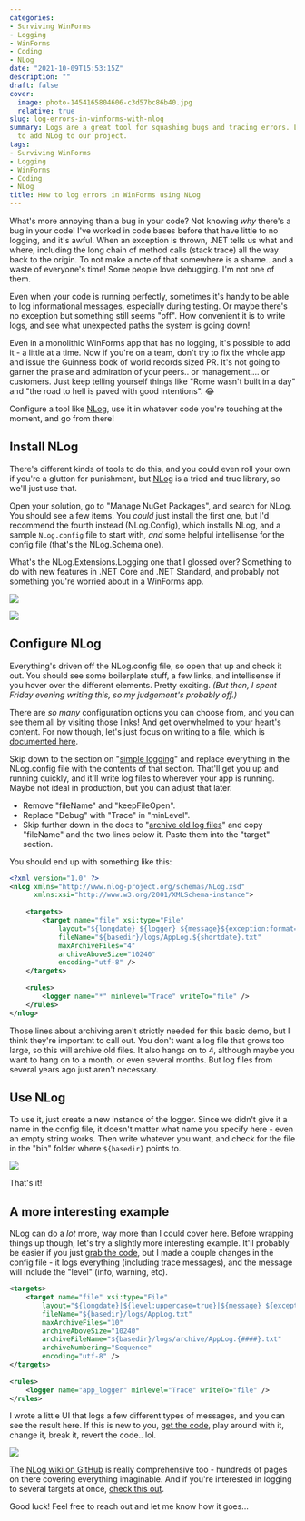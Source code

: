 ```yaml
---
categories:
- Surviving WinForms
- Logging
- WinForms
- Coding
- NLog
date: "2021-10-09T15:53:15Z"
description: ""
draft: false
cover:
  image: photo-1454165804606-c3d57bc86b40.jpg
  relative: true
slug: log-errors-in-winforms-with-nlog
summary: Logs are a great tool for squashing bugs and tracing errors. Let's see how
  to add NLog to our project.
tags:
- Surviving WinForms
- Logging
- WinForms
- Coding
- NLog
title: How to log errors in WinForms using NLog
---
```

What's more annoying than a bug in your code? Not knowing _why_ there's a bug in your code! I've worked in code bases before that have little to no logging, and it's awful. When an exception is thrown, .NET tells us what and where, including the long chain of method calls (stack trace) all the way back to the origin. To not make a note of that somewhere is a shame.. and a waste of everyone's time! Some people love debugging. I'm not one of them.

Even when your code is running perfectly, sometimes it's handy to be able to log informational messages, especially during testing. Or maybe there's no exception but something still seems "off". How convenient it is to write logs, and see what unexpected paths the system is going down!

Even in a monolithic WinForms app that has no logging, it's possible to add it - a little at a time. Now if you're on a team, don't try to fix the whole app and issue the Guinness book of world records sized PR. It's not going to garner the praise and admiration of your peers.. or management.... or customers. Just keep telling yourself things like "Rome wasn't built in a day" and "the road to hell is paved with good intentions". 😂

Configure a tool like [NLog](https://nlog-project.org/), use it in whatever code you're touching at the moment, and go from there!

## Install NLog

There's different kinds of tools to do this, and you could even roll your own if you're a glutton for punishment, but [NLog](https://nlog-project.org/) is a tried and true library, so we'll just use that.

Open your solution, go to "Manage NuGet Packages", and search for NLog. You should see a few items. You _could_ just install the first one, but I'd recommend the fourth instead (NLog.Config), which installs NLog, and a sample `NLog.config` file to start with, _and_ some helpful intellisense for the config file (that's the NLog.Schema one).

What's the NLog.Extensions.Logging one that I glossed over? Something to do with new features in .NET Core and .NET Standard, and probably not something you're worried about in a WinForms app.

![](https://grantwinney.com/content/images/2021/10/image-17.png)

![](https://grantwinney.com/content/images/2021/10/image-19.png)

## Configure NLog

Everything's driven off the NLog.config file, so open that up and check it out. You should see some boilerplate stuff, a few links, and intellisense if you hover over the different elements. Pretty exciting. _(But then, I spent Friday evening writing this, so my judgement's probably off.)_

There are _so many_ configuration options you can choose from, and you can see them all by visiting those links! And get overwhelmed to your heart's content. For now though, let's just focus on writing to a file, which is [documented here](https://github.com/NLog/NLog/wiki/File-target).

Skip down to the section on "[simple logging](https://github.com/NLog/NLog/wiki/File-target#simple-logging)" and replace everything in the NLog.config file with the contents of that section. That'll get you up and running quickly, and it'll write log files to wherever your app is running. Maybe not ideal in production, but you can adjust that later.

- Remove "fileName" and "keepFileOpen".
- Replace "Debug" with "Trace" in "minLevel".
- Skip further down in the docs to "[archive old log files](https://github.com/NLog/NLog/wiki/File-target#archive-old-log-files)" and copy "fileName" and the two lines below it. Paste them into the "target" section.

You should end up with something like this:

```xml
<?xml version="1.0" ?>
<nlog xmlns="http://www.nlog-project.org/schemas/NLog.xsd"
      xmlns:xsi="http://www.w3.org/2001/XMLSchema-instance">
 
    <targets>
        <target name="file" xsi:type="File"
            layout="${longdate} ${logger} ${message}${exception:format=ToString}" 
            fileName="${basedir}/logs/AppLog.${shortdate}.txt" 
            maxArchiveFiles="4"
            archiveAboveSize="10240"
            encoding="utf-8" />
    </targets>
 
    <rules>
        <logger name="*" minlevel="Trace" writeTo="file" />
    </rules>
</nlog>
```

Those lines about archiving aren't strictly needed for this basic demo, but I think they're important to call out. You don't want a log file that grows too large, so this will archive old files. It also hangs on to 4, although maybe you want to hang on to a month, or even several months. But log files from several years ago just aren't necessary.

## Use NLog

To use it, just create a new instance of the logger. Since we didn't give it a name in the config file, it doesn't matter what name you specify here - even an empty string works. Then write whatever you want, and check for the file in the "bin" folder where `${basedir}` points to.

![](https://grantwinney.com/content/images/2021/10/image-20.png)

That's it!

## A more interesting example

NLog can do a _lot_ more, way more than I could cover here. Before wrapping things up though, let's try a slightly more interesting example. It'll probably be easier if you just [grab the code](https://github.com/grantwinney/SurvivingWinForms/tree/master/Debugging/Logging/NLogUtility), but I made a couple changes in the config file - it logs everything (including trace messages), and the message will include the "level" (info, warning, etc).

```xml
<targets>
    <target name="file" xsi:type="File"
        layout="${longdate}|${level:uppercase=true}|${message} ${exception:format=ToString}${newline}" 
        fileName="${basedir}/logs/AppLog.txt" 
        maxArchiveFiles="10"
        archiveAboveSize="10240"
        archiveFileName="${basedir}/logs/archive/AppLog.{####}.txt"
        archiveNumbering="Sequence"
        encoding="utf-8" />
</targets>
 
<rules>
    <logger name="app_logger" minlevel="Trace" writeTo="file" />
</rules>
```

I wrote a little UI that logs a few different types of messages, and you can see the result here. If this is new to you, [get the code](https://github.com/grantwinney/SurvivingWinForms/tree/master/Debugging/Logging/NLogUtility), play around with it, change it, break it, revert the code.. lol.

![](https://grantwinney.com/content/images/2021/10/HLTikX4GEv.gif)

The [NLog wiki on GitHub](https://github.com/NLog/NLog/wiki) is really comprehensive too - hundreds of pages on there covering everything imaginable. And if you're interested in logging to several targets at once, [check this out](https://grantwinney.com/how-to-log-messages-to-multiple-targets-with-nlog/).

Good luck! Feel free to reach out and let me know how it goes...
